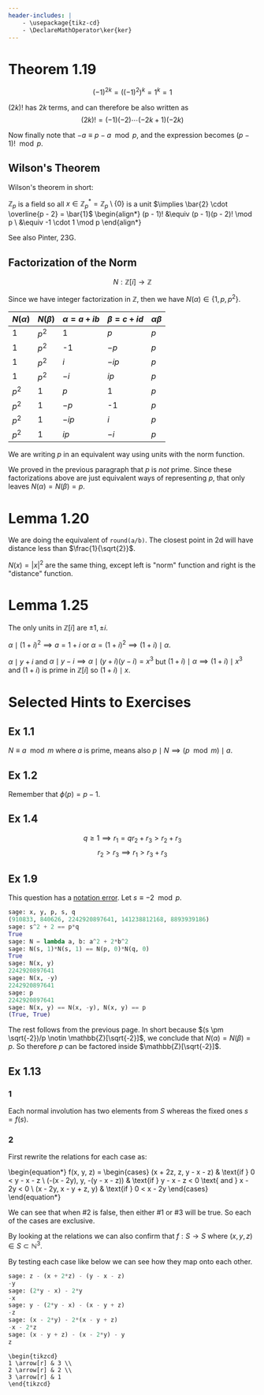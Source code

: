 ```yaml
---
header-includes: |
    - \usepackage{tikz-cd}
    - \DeclareMathOperator\ker{ker}
---
```


# Theorem 1.19

$$(-1)^{2k} = ((-1)^2)^k = 1^k = 1$$

$(2k)!$ has $2k$ terms, and can therefore be also written as
$$(2k)! = (-1)(-2)\cdots(-2k + 1)(-2k)$$

Now finally note that $-a \equiv p - a \mod p$, and the expression
becomes $(p - 1)! \mod p$.

## Wilson's Theorem

Wilson's theorem in short:

$\mathbb{Z}_p$ is a field so all $x \in \mathbb{Z}_p^* = \mathbb{Z}_p \setminus \{ 0 \}$ is a unit
$\implies \bar{2} \cdot \overline{p - 2} = \bar{1}$
\begin{align*}
(p - 1)! &\equiv (p - 1)(p - 2)! \mod p \\
    &\equiv -1 \cdot 1 \mod p
\end{align*}

See also Pinter, 23G.

## Factorization of the Norm

$$ N : \mathbb{Z}[i] \rightarrow \mathbb{Z}$$

Since we have integer factorization in $\mathbb{Z}$, then we have $N(\alpha) \in \{ 1, p, p^2 \}$.

| $N(\alpha)$ | $N(\beta)$ | $\alpha = a + ib$ | $\beta = c + id$ | $\alpha \beta$ |
|-------------|------------|-------------------|------------------|----------------|
| 1           | $p^2$      | 1                 | $p$              | $p$            |
| 1           | $p^2$      | -1                | $-p$             | $p$            |
| 1           | $p^2$      | $i$               | $-ip$            | $p$            |
| 1           | $p^2$      | $-i$              | $ip$             | $p$            |
| $p^2$       | 1          | $p$               | 1                | $p$            |
| $p^2$       | 1          | $-p$              | -1               | $p$            |
| $p^2$       | 1          | $-ip$             | $i$              | $p$            |
| $p^2$       | 1          | $ip$              | $-i$             | $p$            |

We are writing $p$ in an equivalent way using units with the norm function.

We proved in the previous paragraph that $p$ is *not* prime. Since these factorizations
above are just equivalent ways of representing $p$, that only leaves
$N(\alpha) = N(\beta) = p$.

# Lemma 1.20

We are doing the equivalent of `round(a/b)`. The closest point in 2d will have
distance less than $\frac{1}{\sqrt{2}}$.

$N(x) = |x|^2$ are the same thing, except left is "norm" function and right is
the "distance" function.

# Lemma 1.25

The only units in $\mathbb{Z}[i]$ are $\pm 1, \pm i$.

$\alpha \mid (1 + i)^2 \implies a = 1 + i$ or $\alpha = (1 + i)^2 \implies (1 + i) \mid \alpha$.

$\alpha \mid y + i$ and $\alpha \mid y - i \implies \alpha \mid (y + i)(y - i) = x^3$
but $(1 + i) \mid \alpha \implies (1 + i) \mid x^3$ and $(1 + i)$ is prime in $\mathbb{Z}[i]$
so $(1 + i) \mid x$.

# Selected Hints to Exercises

## Ex 1.1

$N \equiv a \mod m$ where $a$ is prime, means also $p \mid N \implies (p \mod m) \mid a$.

## Ex 1.2

Remember that $\phi(p) = p - 1$.

## Ex 1.4

$$ q \geq 1 \implies r_1 = q r_2 + r_3 > r_2 + r_3$$
$$ r_2 > r_3 \implies r_1 > r_3 + r_3$$

## Ex 1.9

This question has a [notation error](https://math.stackexchange.com/questions/4566354/contradiction-for-primes-of-the-form-p-x2-2y2-implies-x2-equiv-2-mod).
Let $s \equiv -2 \mod p$.

```python
sage: x, y, p, s, q
(910833, 840626, 2242920897641, 141238812168, 8893939186)
sage: s^2 + 2 == p*q
True
sage: N = lambda a, b: a^2 + 2*b^2
sage: N(s, 1)*N(s, 1) == N(p, 0)*N(q, 0)
True
sage: N(x, y)
2242920897641
sage: N(x, -y)
2242920897641
sage: p
2242920897641
sage: N(x, y) == N(x, -y), N(x, y) == p
(True, True)
```

The rest follows from the previous page. In short because
$(s \pm \sqrt{-2})/p \notin \mathbb{Z}[\sqrt{-2}]$, we conclude
that $N(\alpha) = N(\beta) = p$. So therefore $p$ can be
factored inside $\mathbb{Z}[\sqrt{-2}]$.

## Ex 1.13

### 1

Each normal involution has two elements from $S$ whereas the fixed ones $s = f(s)$.

### 2

First rewrite the relations for each case as:

\begin{equation*}
f(x, y, z) =
    \begin{cases}
        (x + 2z, z, y - x - z) & \text{if } 0 < y - x - z \\
        (-(x - 2y), y, -(y - x - z)) & \text{if } y - x - z < 0 \text{ and } x - 2y < 0 \\
        (x - 2y, x - y + z, y) & \text{if } 0 < x - 2y
    \end{cases}
\end{equation*}

We can see that when #2 is false, then either #1 or #3 will be true. So each of the
cases are exclusive.

By looking at the relations we can also confirm that $f : S \rightarrow S$ where
$(x, y, z) \in S \subset \mathbb{N}^3$.

By testing each case like below we can see how they map onto each other.

```python
sage: z - (x + 2*z) - (y - x - z)
-y
sage: (2*y - x) - 2*y
-x
sage: y - (2*y - x) - (x - y + z)
-z
sage: (x - 2*y) - 2*(x - y + z)
-x - 2*z
sage: (x - y + z) - (x - 2*y) - y
z
```

```
\begin{tikzcd}
1 \arrow[r] & 3 \\
2 \arrow[r] & 2 \\
3 \arrow[r] & 1
\end{tikzcd}
```

